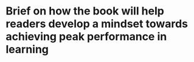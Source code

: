 # Brief on how the book will help readers develop a mindset towards achieving peak performance in learning
